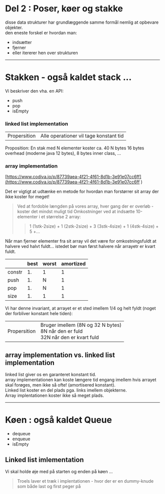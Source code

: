 # Del 2 : Poser, køer og stakke

 disse data strukturer har grundlæggende samme formål nemlig at opbevare objekter.  
 den eneste forskel er hvordan man:
 - indsætter
 - fjerner
 - eller itererer hen over strukturen

-------------------------------------

# Stakken - også kaldet stack ...

Vi beskriver den vha. en API:

- push
- pop
- isEmpty

### linked list implementation
|              |                                        |
| -------------|----------------------------------------|
| Propersition | Alle operationer vil tage konstant tid |

Proposition: En stak med N elementer koster ca. 40 N bytes 
16 bytes overhead (moderne java 12 bytes), 8 bytes inner class, ... 

### array implementation

[https://www.codiva.io/p/87739aea-4f21-4f61-8d1b-3e91e07cc6ff](https://www.codiva.io/p/87739aea-4f21-4f61-8d1b-3e91e07cc6ff
)

Det er vigtigt at udtænke en metode for hvordan man forstørrer sit array
der ikke koster for meget!

>Ved at fordoble længden på vores array, hver gang der er overløb - koster det mindst muligt tid
>Omkostninger ved at indsætte 10-elementer i et størrelse 2 array:
>> 1 (1stk-2size) + 1 (2stk-2size) + 3 (3stk-4size) + 1 (4stk-4size) + 5 +...

Når man fjerner elementer fra sit array vil det være for omkostningsfuldt at halvere ved halvt fuldt... 
istedet bør man først halvere når arrayetr er kvart fuldt.   

|      | best  |worst |amortized |
| ---- | ----- |------|----------|
|constr| 1.    |1     |1         |
|push  | 1.    |N     |1         |
|pop   | 1.    |N     |1         |
|size  | 1.    |1     |1         |


Vi har denne invariant, at arrayet er et sted imellem 1/4 og helt fyldt (noget der forbliver konstant hele tiden):

|              |                                        |
| -------------|----------------------------------------|
| Propersition | Bruger imellem (8N og 32 N bytes) </br> 8N når den er fuld </br> 32N når den er kvart fuld  |


## array implementation vs. linked list implementation
linked list giver os en garanteret konstant tid.     
array implementationen kan koste længere tid engang imellem hvis arrayet skal forøges, men ikke så ofte! (amortisered konstant).      
Linked list koster en del plads pga. links imellem objekterne.      
Array implentationen koster ikke så meget plads.    

-------------------------------------------------------------------------

# Køen : også kaldet Queue

- dequeue
- enqueue
- isEmpty

## Linked list imlementation

Vi skal holde øje med på starten og enden på køen ... 

>Troels laver et træk i implentationen - hvor der er en dummy-knude som både last og first peger på
>

